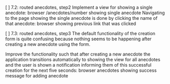 [ ] 7.2: routed anecdotes, step2
Implement a view for showing a single anecdote:
    browser /anecdotes/number showing single anecdote
Navigating to the page showing the single anecdote is done by clicking the name of that anecdote:
    browser showing previous link that was clicked

[ ] 7.3: routed anecdotes, step3
The default functionality of the creation form is quite confusing because nothing seems to be happening after creating a new anecdote using the form.

Improve the functionality such that after creating a new anecdote the application transitions automatically to showing the view for all anecdotes and the user is shown a notification informing them of this successful creation for the next five seconds:
    browser anecdotes showing success message for adding anecdote